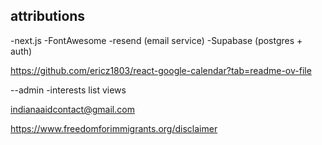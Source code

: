## attributions

-next.js
-FontAwesome 
-resend (email service)
-Supabase (postgres + auth)

  https://github.com/ericz1803/react-google-calendar?tab=readme-ov-file




--admin
-interests list views

indianaaidcontact@gmail.com

https://www.freedomforimmigrants.org/disclaimer